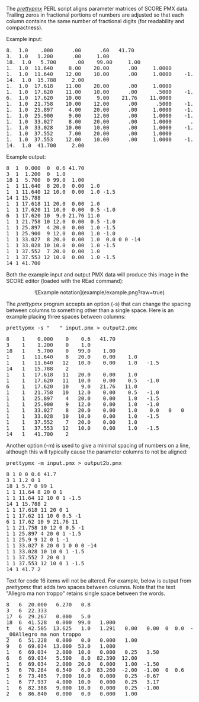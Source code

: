 The [_prettypmx_](https://github.com/craigsapp/prettypmx/blob/master/prettypmx) PERL script aligns parameter matrices of SCORE PMX
data.  Trailing zeros in fractional portions of numbers are adjusted
so that each column contains the same number of fractional digits
(for readability and compactness).

Example input:

<pre>
8.  1.0    .000      .00      .60   41.70
3.  1.0   1.200      .00     1.00
18.  1.0   5.700      .00    99.00     1.00
1.  1.0  11.640     8.00    20.00      .00     1.0000
1.  1.0  11.640    12.00    10.00      .00     1.0000    -1.50
14.  1.0  15.788     2.00
1.  1.0  17.618    11.00    20.00      .00     1.0000
1.  1.0  17.620    11.00    10.00      .00      .5000    -1.00      .00
6.  1.0  17.620    10.00     9.00    21.76    11.0000
1.  1.0  21.758    10.00    12.00      .00      .5000    -1.00      .00
1.  1.0  25.897     4.00    20.00      .00     1.0000    -1.50
1.  1.0  25.900     9.00    12.00      .00     1.0000    -1.00
1.  1.0  33.027     8.00    20.00      .00     1.0000      .00      .00      .00   -14.00
1.  1.0  33.028    10.00    10.00      .00     1.0000    -1.50
1.  1.0  37.552     7.00    20.00      .00     1.0000
1.  1.0  37.553    12.00    10.00      .00     1.0000    -1.50
14.  1.0  41.700     2.00
</pre>

Example output:

<pre>
8  1  0.000  0  0.6 41.70
3  1  1.200  0  1.0
18 1  5.700  0 99.0  1.00
1  1 11.640  8 20.0  0.00  1.0
1  1 11.640 12 10.0  0.00  1.0 -1.5
14 1 15.788 
1  1 17.618 11 20.0  0.00  1.0
1  1 17.620 11 10.0  0.00  0.5 -1.0
6  1 17.620 10  9.0 21.76 11.0
1  1 21.758 10 12.0  0.00  0.5 -1.0
1  1 25.897  4 20.0  0.00  1.0 -1.5
1  1 25.900  9 12.0  0.00  1.0 -1.0
1  1 33.027  8 20.0  0.00  1.0  0.0 0 0 -14
1  1 33.028 10 10.0  0.00  1.0 -1.5
1  1 37.552  7 20.0  0.00  1.0
1  1 37.553 12 10.0  0.00  1.0 -1.5
14 1 41.700
</pre>

Both the example input and output PMX data will produce this image in the SCORE editor (loaded with the REad command):

<center>
![Example notation](example/example.png?raw=true)
</center>

The _prettypmx_ program accepts an option (-s) that can change
the spacing between columns to something other than a single space.
Here is an example placing three spaces between columns:

<pre>prettypmx -s "   " input.pmx > output2.pmx</pre>

<pre>
8    1    0.000    0    0.6   41.70
3    1    1.200    0    1.0
18   1    5.700    0   99.0    1.00
1    1   11.640    8   20.0    0.00    1.0
1    1   11.640   12   10.0    0.00    1.0   -1.5
14   1   15.788    2
1    1   17.618   11   20.0    0.00    1.0
1    1   17.620   11   10.0    0.00    0.5   -1.0
6    1   17.620   10    9.0   21.76   11.0
1    1   21.758   10   12.0    0.00    0.5   -1.0
1    1   25.897    4   20.0    0.00    1.0   -1.5
1    1   25.900    9   12.0    0.00    1.0   -1.0
1    1   33.027    8   20.0    0.00    1.0    0.0   0   0   -14
1    1   33.028   10   10.0    0.00    1.0   -1.5
1    1   37.552    7   20.0    0.00    1.0
1    1   37.553   12   10.0    0.00    1.0   -1.5
14   1   41.700    2
</pre>


Another option (-m) is used to give a minimal spacing of numbers on a line, 
although this will typically cause the parameter columns to not be aligned:

<pre>prettypmx -m input.pmx > output2b.pmx</pre>

<pre>
8 1 0 0 0.6 41.7
3 1 1.2 0 1
18 1 5.7 0 99 1
1 1 11.64 8 20 0 1
1 1 11.64 12 10 0 1 -1.5
14 1 15.788 2
1 1 17.618 11 20 0 1
1 1 17.62 11 10 0 0.5 -1
6 1 17.62 10 9 21.76 11
1 1 21.758 10 12 0 0.5 -1
1 1 25.897 4 20 0 1 -1.5
1 1 25.9 9 12 0 1 -1
1 1 33.027 8 20 0 1 0 0 0 -14
1 1 33.028 10 10 0 1 -1.5
1 1 37.552 7 20 0 1
1 1 37.553 12 10 0 1 -1.5
14 1 41.7 2
</pre>


Text for code 16 items will not be altered.  For example, below is output 
from _prettypmx_ that adds two spaces between columns.  Note that the text
"Allegro ma non troppo" retains single space between the words.

<pre>
8   6  20.000   6.270   0.8
3   6  22.333
17  6  29.267   0.000   5.0
18  6  41.528   0.000  99.0   1.000
t   6  42.505  13.625   1.0   1.291   0.00   0.00  0  0.0  -1.08
_00Allegro ma non troppo
2   6  51.228   0.000   0.0   0.000   1.00
9   6  69.034  13.000  53.0   1.000
1   6  69.034   2.000  10.0   0.000   0.25   3.50
6   6  69.034   5.500   8.0  82.390  12.00
1   6  69.034   2.000  20.0   0.000   1.00  -1.50
5   6  70.284   0.540   6.0  83.260  -2.00  -1.00  0  0.6   0.00  0  0.5
1   6  73.485   7.000  10.0   0.000   0.25  -0.67
1   6  77.937   4.000  10.0   0.000   0.25   3.17
1   6  82.388   9.000  10.0   0.000   0.25  -1.00
2   6  86.840   0.000   0.0   0.000   1.00
</pre>



